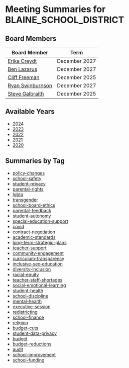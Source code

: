# Meeting Summaries for BLAINE_SCHOOL_DISTRICT

## Board Members

| Board Member       | Term           |
|--------------------|----------------|
| [Erika Creydt](board_member_320.md) | December 2027 |
| [Ben Lazarus](board_member_321.md) | December 2027 |
| [Cliff Freeman](board_member_322.md) | December 2025 |
| [Ryan Swinburnson](board_member_323.md) | December 2027 |
| [Steve Galbraith](board_member_324.md) | December 2025 |

## Available Years
- [2024](school_board_131_year_2024.md)
- [2023](school_board_131_year_2023.md)
- [2022](school_board_131_year_2022.md)
- [2021](school_board_131_year_2021.md)
- [2020](school_board_131_year_2020.md)

## Summaries by Tag
- [policy-changes](school_board_131_tag_policy-changes.md)
- [school-safety](school_board_131_tag_school-safety.md)
- [student-privacy](school_board_131_tag_student-privacy.md)
- [parental-rights](school_board_131_tag_parental-rights.md)
- [lgbtq](school_board_131_tag_lgbtq.md)
- [transgender](school_board_131_tag_transgender.md)
- [school-board-ethics](school_board_131_tag_school-board-ethics.md)
- [parental-feedback](school_board_131_tag_parental-feedback.md)
- [student-autonomy](school_board_131_tag_student-autonomy.md)
- [special-education-support](school_board_131_tag_special-education-support.md)
- [covid](school_board_131_tag_covid.md)
- [contract-negotiation](school_board_131_tag_contract-negotiation.md)
- [academic-standards](school_board_131_tag_academic-standards.md)
- [long-term-strategic-plans](school_board_131_tag_long-term-strategic-plans.md)
- [teacher-support](school_board_131_tag_teacher-support.md)
- [community-engagement](school_board_131_tag_community-engagement.md)
- [curriculum-transparency](school_board_131_tag_curriculum-transparency.md)
- [inclusive-sex-education](school_board_131_tag_inclusive-sex-education.md)
- [diversity-inclusion](school_board_131_tag_diversity-inclusion.md)
- [racial-equity](school_board_131_tag_racial-equity.md)
- [teacher-staff-shortages](school_board_131_tag_teacher-staff-shortages.md)
- [social-emotional-learning](school_board_131_tag_social-emotional-learning.md)
- [student-health](school_board_131_tag_student-health.md)
- [school-discipline](school_board_131_tag_school-discipline.md)
- [mental-health](school_board_131_tag_mental-health.md)
- [executive-session](school_board_131_tag_executive-session.md)
- [redistricting](school_board_131_tag_redistricting.md)
- [school-finance](school_board_131_tag_school-finance.md)
- [religion](school_board_131_tag_religion.md)
- [budget-cuts](school_board_131_tag_budget-cuts.md)
- [student-data-privacy](school_board_131_tag_student-data-privacy.md)
- [budget](school_board_131_tag_budget.md)
- [budget-reductions](school_board_131_tag_budget-reductions.md)
- [audit](school_board_131_tag_audit.md)
- [school-improvement](school_board_131_tag_school-improvement.md)
- [school-funding](school_board_131_tag_school-funding.md)
